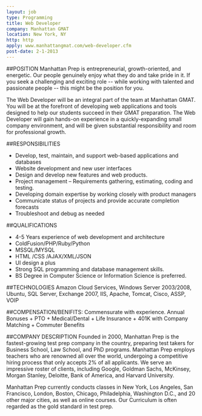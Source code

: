 ```yaml
---
layout: job
type: Programming
title: Web Developer
company: Manhattan GMAT
location: New York, NY
http: http
apply: www.manhattangmat.com/web-developer.cfm
post-date: 2-1-2013
---
```


##POSITION
Manhattan Prep is entrepreneurial, growth-oriented, and energetic. Our people genuinely enjoy what they do and take pride in it. If you seek a challenging and exciting role -- while working with talented and passionate people -- this might be the position for you. 

The Web Developer will be an integral part of the team at Manhattan GMAT. You will be at the forefront of developing web applications and tools designed to help our students succeed in their GMAT preparation. The  Web Developer will gain hands-on experience in a quickly-expanding small company environment, and will be given substantial responsibility and room for professional growth.
 
##RESPONSIBILITIES

* Develop, test, maintain, and support web-based applications and databases
* Website development and new user interfaces
* Design and develop new features and web products.
* Project management – Requirements gathering, estimating, coding and testing. 
* Developing domain expertise by working closely with product managers
* Communicate status of projects and provide accurate completion forecasts
* Troubleshoot and debug as needed

##QUALIFICATIONS

* 4-5 Years experience of web development and architecture
* ColdFusion/PHP/Ruby/Python
* MSSQL/MYSQL
* HTML /CSS /AJAX/XML/JSON
* UI design a plus
* Strong SQL programming and database management skills.
* BS Degree in Computer Science or Information Science is preferred.

##TECHNOLOGIES 
Amazon Cloud Services, Windows Server 2003/2008, Ubuntu,  SQL Server, Exchange 2007, IIS,  Apache, Tomcat, Cisco, ASSP,  VOIP

##COMPENSATION/BENIFITS:
Commensurate with experience. Annual Bonuses + PTO + Medical/Dental + Life Insurance + 401K with Company Matching + Commuter Benefits

##COMPANY DESCRIPTION
Founded in 2000, Manhattan Prep is the fastest-growing test prep company in the country, preparing test takers for Business School, Law School, and PhD programs. Manhattan Prep employs teachers who are renowned all over the world, undergoing a competitive hiring process that only accepts 2% of all applicants.
We serve an impressive roster of clients, including Google, Goldman Sachs, McKinsey, Morgan Stanley, Deloitte, Bank of America, and Harvard University. 

Manhattan Prep currently conducts classes in New York, Los Angeles, San Francisco, London, Boston, Chicago, Philadelphia, Washington D.C., and 20 other major cities, as well as online courses. Our Curriculum is often regarded as the gold standard in test prep.
